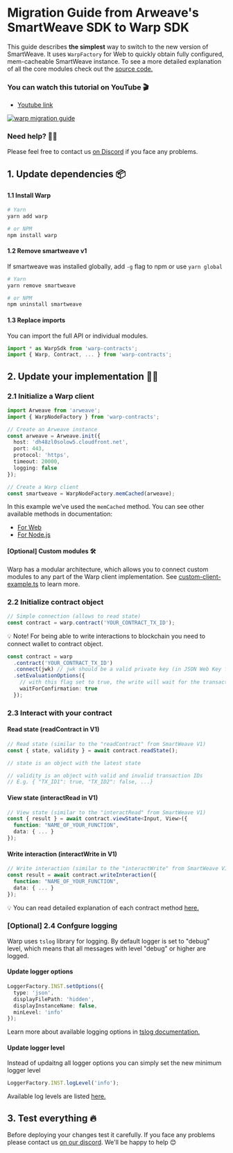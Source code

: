 # Migration Guide from Arweave's SmartWeave SDK to Warp SDK

This guide describes <strong>the simplest</strong> way to switch to the new version of SmartWeave. It uses `WarpFactory` for Web to quickly obtain fully configured, mem-cacheable SmartWeave instance. To see a more detailed explanation of all the core modules check out the [source code.](https://github.com/redstone-finance/warp)

### You can watch this tutorial on YouTube 🎬

- [Youtube link](https://www.youtube.com/watch?v=fNjUV7mHFqw)

[![warp migration guide](https://img.youtube.com/vi/fNjUV7mHFqw/0.jpg)](https://www.youtube.com/watch?v=fNjUV7mHFqw)

### Need help? 🙋‍♂️

Please feel free to contact us [on Discord](https://redstone.finance/discord) if you face any problems.

## 1. Update dependencies 📦

#### 1.1 Install Warp

```bash
# Yarn
yarn add warp

# or NPM
npm install warp
```

#### 1.2 Remove smartweave v1

If smartweave was installed globally, add `-g` flag to npm or use `yarn global`

```bash
# Yarn
yarn remove smartweave

# or NPM
npm uninstall smartweave
```

#### 1.3 Replace imports

You can import the full API or individual modules.

```typescript
import * as WarpSdk from 'warp-contracts';
import { Warp, Contract, ... } from 'warp-contracts';
```

## 2. Update your implementation 🧑‍💻

### 2.1 Initialize a Warp client

```typescript
import Arweave from 'arweave';
import { WarpNodeFactory } from 'warp-contracts';

// Create an Arweave instance
const arweave = Arweave.init({
  host: 'dh48zl0solow5.cloudfront.net',
  port: 443,
  protocol: 'https',
  timeout: 20000,
  logging: false
});

// Create a Warp client
const smartweave = WarpNodeFactory.memCached(arweave);
```

In this example we've used the `memCached` method. You can see other available methods in documentation:

- [For Web](https://smartweave.docs.redstone.finance/classes/SmartWeaveWebFactory.html)
- [For Node.js](https://smartweave.docs.redstone.finance/classes/SmartWeaveNodeFactory.html)

#### [Optional] Custom modules 🛠

Warp has a modular architecture, which allows you to connect custom modules to any part of the Warp client implementation. See [custom-client-example.ts](https://github.com/redstone-finance/redstone-smartweave-examples/blob/main/src/custom-client-example.ts) to learn more.

### 2.2 Initialize contract object

```typescript
// Simple connection (allows to read state)
const contract = warp.contract('YOUR_CONTRACT_TX_ID');
```

💡 Note! For being able to write interactions to blockchain you need to connect wallet to contract object.

```typescript
const contract = warp
  .contract('YOUR_CONTRACT_TX_ID')
  .connect(jwk) // jwk should be a valid private key (in JSON Web Key format)
  .setEvaluationOptions({
    // with this flag set to true, the write will wait for the transaction to be confirmed
    waitForConfirmation: true
  });
```

### 2.3 Interact with your contract

#### Read state (readContract in V1)

```typescript
// Read state (similar to the "readContract" from SmartWeave V1)
const { state, validity } = await contract.readState();

// state is an object with the latest state

// validity is an object with valid and invalid transaction IDs
// E.g. { "TX_ID1": true, "TX_ID2": false, ...}
```

#### View state (interactRead in V1)

```typescript
// View state (similar to the "interactRead" from SmartWeave V1)
const { result } = await contract.viewState<Input, View>({
  function: "NAME_OF_YOUR_FUNCTION",
  data: { ... }
});
```

#### Write interaction (interactWrite in V1)

```typescript
// Write interaction (similar to the "interactWrite" from SmartWeave V1)
const result = await contract.writeInteraction({
  function: "NAME_OF_YOUR_FUNCTION",
  data: { ... }
});
```

💡 You can read detailed explanation of each contract method [here.](CONTRACT_METHODS.md)

### [Optional] 2.4 Confgure logging

Warp uses `tslog` library for logging. By default logger is set to "debug" level, which means that all messages with level "debug" or higher are logged.

#### Update logger options

```typescript
LoggerFactory.INST.setOptions({
  type: 'json',
  displayFilePath: 'hidden',
  displayInstanceName: false,
  minLevel: 'info'
});
```

Learn more about available logging options in [tslog documentation.](https://tslog.js.org/tsdoc/interfaces/isettingsparam.html)

#### Update logger level

Instead of updaitng all logger options you can simply set the new minimum logger level

```typescript
LoggerFactory.INST.logLevel('info');
```

Available log levels are listed [here.](https://github.com/redstone-finance/warp/blob/main/src/logging/RedStoneLogger.ts#L1)

## 3. Test everything 🔥

Before deploying your changes test it carefully. If you face any problems please contact us [on our discord](https://redstone.finance/discord). We'll be happy to help 😊
